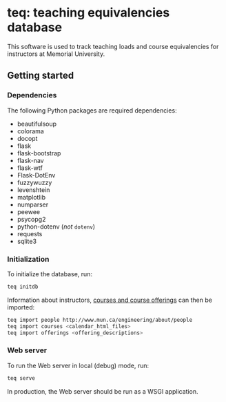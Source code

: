 # teq: teaching equivalencies database

This software is used to track teaching loads and course equivalencies for
instructors at Memorial University.

## Getting started

### Dependencies

The following Python packages are required dependencies:

* beautifulsoup
* colorama
* docopt
* flask
* flask-bootstrap
* flask-nav
* flask-wtf
* Flask-DotEnv
* fuzzywuzzy
* levenshtein
* matplotlib
* numparser
* peewee
* psycopg2
* python-dotenv (*not* `dotenv`)
* requests
* sqlite3


### Initialization

To initialize the database, run:

```sh
teq initdb
```

Information about instructors,
[courses and course offerings](https://github.com/memorial-ece/course-data)
can then be imported:

```sh
teq import people http://www.mun.ca/engineering/about/people
teq import courses <calendar_html_files>
teq import offerings <offering_descriptions>
```


### Web server

To run the Web server in local (debug) mode, run:

```sh
teq serve
```

In production, the Web server should be run as a WSGI application.
